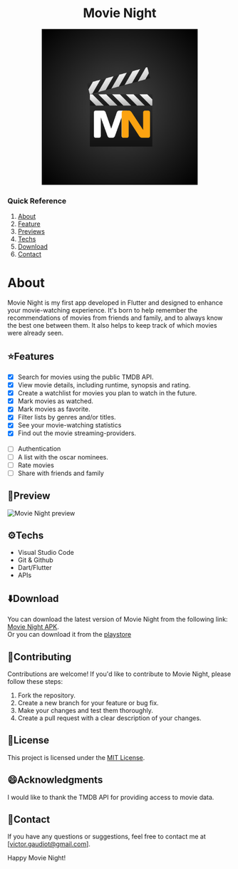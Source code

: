 <h1 align="center"> Movie Night </h1>

<p align="center">
    <img src="https://raw.githubusercontent.com/Gaudiot/MovieNight/main/assets/movie_night_icon.png" alt="Movie Night App Logo" width=350/>
</p>

### Quick Reference
1. [About](#about)
2. [Feature](#⭐features)
3. [Previews](#📱preview)
4. [Techs](#⚙️techs)
5. [Download](#⬇️download)
6. [Contact](#📧contact)

# About
Movie Night is my first app developed in Flutter and designed to enhance your movie-watching experience. It's born to help remember the recommendations of movies from friends and family, and to always know the best one between them. It also helps to  keep track of which movies were already seen.

## ⭐Features

- [x] Search for movies using the public TMDB API.
- [x] View movie details, including runtime, synopsis and rating.
- [x] Create a watchlist for movies you plan to watch in the future.
- [x] Mark movies as watched.
- [x] Mark movies as favorite.
- [x] Filter lists by genres and/or titles.
- [x] See your movie-watching statistics
- [x] Find out the movie streaming-providers.
<br><br>
- [ ] Authentication
- [ ] A list with the oscar nominees.
- [ ] Rate movies
- [ ] Share with friends and family

## 📱Preview

![Movie Night preview](/assets/github/MovieNightPreview.gif)

## ⚙️Techs
- Visual Studio Code
- Git & Github
- Dart/Flutter
- APIs

## ⬇️Download

You can download the latest version of Movie Night from the following link: [Movie Night APK](https://drive.google.com/file/d/139hV5F6nGLd5Pm3YliUDJFuUonoHm_ia/view?usp=sharing).
<br>
Or you can download it from the [playstore](https://play.google.com/store/apps/details?id=com.victorgaudiot.movie_night)

## 🤝Contributing

Contributions are welcome! If you'd like to contribute to Movie Night, please follow these steps:

1. Fork the repository.
2. Create a new branch for your feature or bug fix.
3. Make your changes and test them thoroughly.
4. Create a pull request with a clear description of your changes.

## 📜License

This project is licensed under the [MIT License](https://opensource.org/license/mit/).

## 😄Acknowledgments

I would like to thank the TMDB API for providing access to movie data.

## 📧Contact

If you have any questions or suggestions, feel free to contact me at [victor.gaudiot@gmail.com].

Happy Movie Night!
